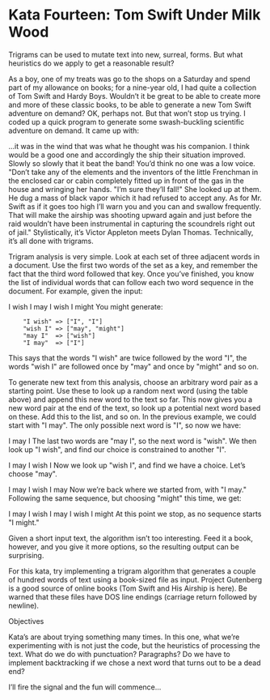Kata Fourteen: Tom Swift Under Milk Wood
=============

Trigrams can be used to mutate text into new, surreal, forms. But what heuristics do we apply to get a reasonable result?

As a boy, one of my treats was go to the shops on a Saturday and spend part of my allowance on books; for a nine-year old, I had quite a collection of Tom Swift and Hardy Boys. Wouldn’t it be great to be able to create more and more of these classic books, to be able to generate a new Tom Swift adventure on demand?
OK, perhaps not. But that won’t stop us trying. I coded up a quick program to generate some swash-buckling scientific adventure on demand. It came up with:

…it was in the wind that was what he thought was his companion. I think would be a good one and accordingly the ship their situation improved. Slowly so slowly that it beat the band! You’d think no one was a low voice. "Don’t take any of the elements and the inventors of the little Frenchman in the enclosed car or cabin completely fitted up in front of the gas in the house and wringing her hands. "I’m sure they’ll fall!"
She looked up at them. He dug a mass of black vapor which it had refused to accept any. As for Mr. Swift as if it goes too high I’ll warn you and you can and swallow frequently. That will make the airship was shooting upward again and just before the raid wouldn’t have been instrumental in capturing the scoundrels right out of jail."
Stylistically, it’s Victor Appleton meets Dylan Thomas. Technically, it’s all done with trigrams.

Trigram analysis is very simple. Look at each set of three adjacent words in a document. Use the first two words of the set as a key, and remember the fact that the third word followed that key. Once you’ve finished, you know the list of individual words that can follow each two word sequence in the document. For example, given the input:

  I wish I may I wish I might
You might generate:
```
    "I wish" => ["I", "I"]
    "wish I" => ["may", "might"]
    "may I"  => ["wish"]
    "I may"  => ["I"]
```
This says that the words "I wish" are twice followed by the word "I", the words "wish I" are followed once by "may" and once by "might" and so on.

To generate new text from this analysis, choose an arbitrary word pair as a starting point. Use these to look up a random next word (using the table above) and append this new word to the text so far. This now gives you a new word pair at the end of the text, so look up a potential next word based on these. Add this to the list, and so on. In the previous example, we could start with "I may". The only possible next word is "I", so now we have:

   I may I
The last two words are "may I", so the next word is "wish". We then look up "I wish", and find our choice is constrained to another "I".

   I may I wish I
Now we look up "wish I", and find we have a choice. Let’s choose "may".

   I may I wish I may
Now we’re back where we started from, with "I may." Following the same sequence, but choosing "might" this time, we get:

   I may I wish I may I wish I might
At this point we stop, as no sequence starts "I might."

Given a short input text, the algorithm isn’t too interesting. Feed it a book, however, and you give it more options, so the resulting output can be surprising.

For this kata, try implementing a trigram algorithm that generates a couple of hundred words of text using a book-sized file as input. Project Gutenberg is a good source of online books (Tom Swift and His Airship is here). Be warned that these files have DOS line endings (carriage return followed by newline).

Objectives

Kata’s are about trying something many times. In this one, what we’re experimenting with is not just the code, but the heuristics of processing the text. What do we do with punctuation? Paragraphs? Do we have to implement backtracking if we chose a next word that turns out to be a dead end?

I’ll fire the signal and the fun will commence…
